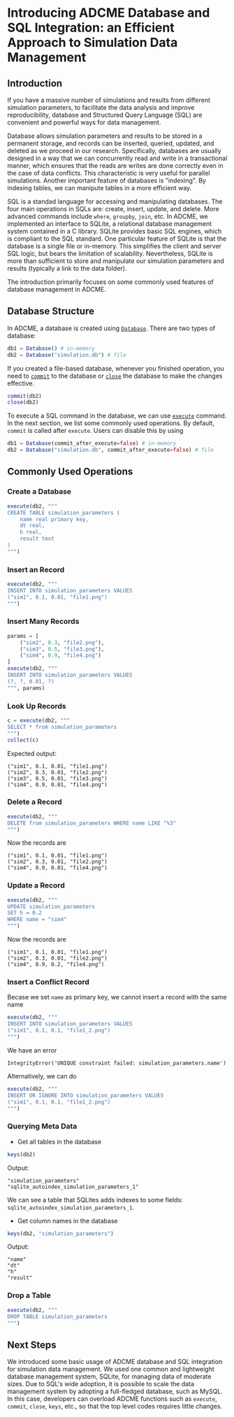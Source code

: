 # Introducing ADCME Database and SQL Integration: an Efficient Approach to Simulation Data Management


## Introduction 

If you have a massive number of simulations and results from different simulation parameters, to facilitate the data analysis and improve reproducibility, database and  Structured Query Language (SQL) are convenient and powerful ways for data management. 

Database allows simulation parameters and results to be stored in a permanent storage, and  records can be inserted, queried, updated, and deleted as we proceed in our research. Specifically, databases are usually designed in a way that we can concurrently read and write in a transactional manner, which ensures that the reads are writes are done correctly even in the case of data conflicts. This characteristic is very useful for parallel simulations. Another important feature of databases is "indexing". By indexing tables, we can manipute tables in a more efficient way. 

SQL is a standad language for accessing and manipulating databases. The four main operations in SQLs are: create, insert, update, and delete. More advanced commands include `where`, `groupby`, `join`, etc. In ADCME, we implemented an interface to SQLite, a relational database management system contained in a C library. SQLite provides basic SQL engines, which is compliant to the SQL standard. One particular feature of SQLite is that the database is a single file or in-memory. This simplifies the client and server SQL logic, but bears the limitation of scalability. Nevertheless, SQLite is more than sufficient to store and manipulate our simulation parameters and results (typically a link to the data folder). 

The introduction primarily focuses on some commonly used features of database management in ADCME. 


## Database Structure

In ADCME, a database is created using [`Database`](@ref). There are two types of database:

```julia
db1 = Database() # in-memory 
db2 = Database("simulation.db") # file 
```

If you created a file-based database, whenever you finished operation, you need to [`commit`](@ref) to the database or [`close`](@ref) the database to make the changes effective. 

```julia
commit(db2)
close(db2)
```

To execute a SQL command in the database, we can use [`execute`](@ref) command. In the next section, we list some commonly used operations. By default, `commit` is called after `execute`. Users can disable this by using 
```julia
db1 = Database(commit_after_execute=false) # in-memory 
db2 = Database("simulation.db", commit_after_execute=false) # file 
```

## Commonly Used Operations

### Create a Database
```julia
execute(db2, """
CREATE TABLE simulation_parameters (
    name real primary key,
    dt real,
    h real, 
    result text 
)
""")
```

### Insert an Record

```julia
execute(db2, """
INSERT INTO simulation_parameters VALUES
("sim1", 0.1, 0.01, "file1.png")
""")
```

### Insert Many Records

```julia
params = [
    ("sim2", 0.3, "file2.png"),
    ("sim3", 0.5, "file3.png"),
    ("sim4", 0.9, "file4.png")
]
execute(db2, """
INSERT INTO simulation_parameters VALUES
(?, ?, 0.01, ?)
""", params)
```

### Look Up Records
```julia
c = execute(db2, """
SELECT * from simulation_parameters
""")
collect(c)
```

Expected output:
```
("sim1", 0.1, 0.01, "file1.png")
("sim2", 0.3, 0.01, "file2.png")
("sim3", 0.5, 0.01, "file3.png")
("sim4", 0.9, 0.01, "file4.png")
```


### Delete a Record
```julia
execute(db2, """
DELETE from simulation_parameters WHERE name LIKE "%3"
""")
```

Now the records are
```
("sim1", 0.1, 0.01, "file1.png")
("sim2", 0.3, 0.01, "file2.png")
("sim4", 0.9, 0.01, "file4.png")
```


### Update a Record
```julia
execute(db2, """
UPDATE simulation_parameters
SET h = 0.2
WHERE name = "sim4"
""")
```
Now the records are 
```
("sim1", 0.1, 0.01, "file1.png")
("sim2", 0.3, 0.01, "file2.png")
("sim4", 0.9, 0.2, "file4.png")
```

### Insert a Conflict Record 

Becase we set `name` as primary key, we cannot insert a record with the same name

```julia
execute(db2, """
INSERT INTO simulation_parameters VALUES
("sim1", 0.1, 0.1, "file1_2.png")
""")
```

We have an error 
```
IntegrityError('UNIQUE constraint failed: simulation_parameters.name')
```

Alternatively, we can do 

```julia
execute(db2, """
INSERT OR IGNORE INTO simulation_parameters VALUES
("sim1", 0.1, 0.1, "file1_2.png")
""")
```

### Querying Meta Data

- Get all tables in the database
```julia
keys(db2)
```

Output:
```
"simulation_parameters"
"sqlite_autoindex_simulation_parameters_1"
```
We can see a table that SQLites adds indexes to some fields: `sqlite_autoindex_simulation_parameters_1`. 

- Get column names in the database
```julia
keys(db2, "simulation_parameters")
```

Output:
```
"name"
"dt"
"h"
"result"
```
### Drop a Table 
```julia
execute(db2, """
DROP TABLE simulation_parameters
""")
```

## Next Steps

We introduced some basic usage of ADCME database and SQL integration for simulation data management. We used one common and lightweight database management system, SQLite, for managing data of moderate sizes. Due to SQL's wide adoption, it is possible to scale the data management system by adopting a full-fledged database, such as MySQL. In this case, developers can overload ADCME functions such as `execute`, `commit`, `close`, `keys`, etc., so that the top level codes requires little changes. 